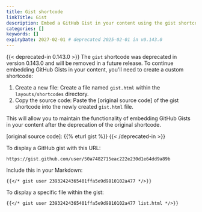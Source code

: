 ```yaml
---
title: Gist shortcode
linkTitle: Gist
description: Embed a GitHub Gist in your content using the gist shortcode.
categories: []
keywords: []
expiryDate: 2027-02-01 # deprecated 2025-02-01 in v0.143.0
---
```


{{< deprecated-in 0.143.0 >}}
The `gist` shortcode was deprecated in version 0.143.0 and will be removed in a future release. To continue embedding GitHub Gists in your content, you'll need to create a custom shortcode:

1. Create a new file: Create a file named `gist.html` within the `layouts/shortcodes` directory.
1. Copy the source code: Paste the [original source code] of the gist shortcode into the newly created `gist.html` file.

This will allow you to maintain the functionality of embedding GitHub Gists in your content after the deprecation of the original shortcode.

[original source code]: {{% eturl gist %}}
{{< /deprecated-in >}}

To display a GitHub gist with this URL:

```text
https://gist.github.com/user/50a7482715eac222e230d1e64dd9a89b
```

Include this in your Markdown:

```text
{{</* gist user 23932424365401ffa5e9d9810102a477 */>}}
```

To display a specific file within the gist:

```text
{{</* gist user 23932424365401ffa5e9d9810102a477 list.html */>}}
```
